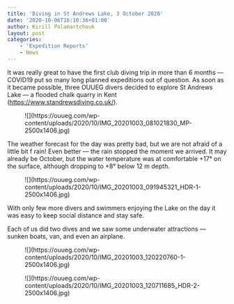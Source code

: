 ```yaml
---
title: 'Diving in St Andrews Lake, 3 October 2020'
date: '2020-10-06T16:10:36+01:00'
author: Kirill Palamartchouk
layout: post
categories:
    - 'Expedition Reports'
    - News
---
```


 It was really great to have the first club diving trip in more than 6 months — COVID19 put so many long planned expeditions out of question. As soon as it became possible, three OUUEG divers decided to explore St Andrews Lake — a flooded chalk quarry in Kent (<https://www.standrewsdiving.co.uk/>).

<figure class="wp-block-image">![](https://ouueg.com/wp-content/uploads/2020/10/IMG_20201003_081021830_MP-2500x1406.jpg)</figure> The weather forecast for the day was pretty bad, but we are not afraid of a little bit f rain! Even better — the rain stopped the moment we arrived. It may already be October, but the water temperature was at comfortable +17° on the surface, although dropping to +8° below 12 m depth.

<figure class="wp-block-image size-large">![](https://ouueg.com/wp-content/uploads/2020/10/IMG_20201003_091945321_HDR-1-2500x1406.jpg)</figure>With only few more divers and swimmers enjoying the Lake on the day it was easy to keep social distance and stay safe.

Each of us did two dives and we saw some underwater attractions — sunken boats, van, and even an airplane.

<figure class="wp-block-image size-large">![](https://ouueg.com/wp-content/uploads/2020/10/IMG_20201003_120220760-1-2500x1406.jpg)</figure><figure class="wp-block-image size-large">![](https://ouueg.com/wp-content/uploads/2020/10/IMG_20201003_120711685_HDR-2-2500x1406.jpg)</figure>
